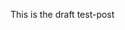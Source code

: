 ﻿---
Title: Draft Post Title
Tags:
- Test Tag 1
- Test Tag 2
- Test Tag 3
Author:
  ImageUrl: https://test.com/author/image.png
  Name: Test Author Name
  Url: https://test.com/author
PublishedAt: 2020-05-06T07:08:09
IsDraft: true
Series: "test series"
---

This is the draft test-post